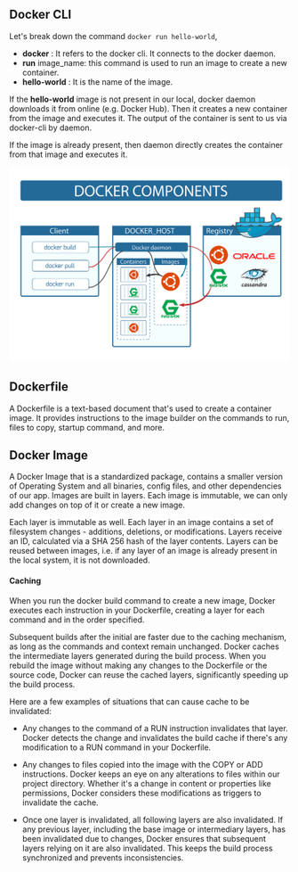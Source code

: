 ## Docker CLI
Let's break down the command `docker run hello-world`,

- **docker** : It refers to the docker cli. It connects to the docker daemon.
- **run** image_name: this command is used to run an image to create a new container.
- **hello-world** : It is the name of the image.

If the **hello-world** image is not present in our local, docker daemon downloads it from online (e.g. Docker Hub). Then it creates a new container from the image and executes it. The output of the container is sent to us via docker-cli by daemon.

If the image is already present, then daemon directly creates the container from that image and executes it.

![flow](../assets/docker-flow.png)

## Dockerfile
A Dockerfile is a text-based document that's used to create a container image. It provides instructions to the image builder on the commands to run, files to copy, startup command, and more.

## Docker Image
A Docker Image that is a standardized package, contains a smaller version of Operating System and all binaries, config files, and other dependencies of our app. Images are built in layers. Each image is immutable, we can only add changes on top of it or create a new image.

Each layer is immutable as well. Each layer in an image contains a set of filesystem changes - additions, deletions, or modifications. Layers receive an ID, calculated via a SHA 256 hash of the layer contents. Layers can be reused between images, i.e. if any layer of an image is already present in the local system, it is not downloaded.

#### Caching
When you run the docker build command to create a new image, Docker executes each instruction in your Dockerfile, creating a layer for each command and in the order specified. 

Subsequent builds after the initial are faster due to the caching mechanism, as long as the commands and context remain unchanged. Docker caches the intermediate layers generated during the build process. When you rebuild the image without making any changes to the Dockerfile or the source code, Docker can reuse the cached layers, significantly speeding up the build process.

Here are a few examples of situations that can cause cache to be invalidated:

- Any changes to the command of a RUN instruction invalidates that layer. Docker detects the change and invalidates the build cache if there's any modification to a RUN command in your Dockerfile.

- Any changes to files copied into the image with the COPY or ADD instructions. Docker keeps an eye on any alterations to files within our project directory. Whether it's a change in content or properties like permissions, Docker considers these modifications as triggers to invalidate the cache.

- Once one layer is invalidated, all following layers are also invalidated. If any previous layer, including the base image or intermediary layers, has been invalidated due to changes, Docker ensures that subsequent layers relying on it are also invalidated. This keeps the build process synchronized and prevents inconsistencies.